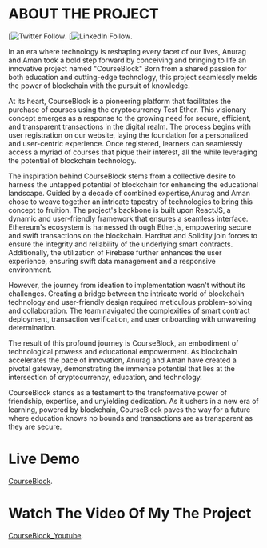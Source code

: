 # ABOUT THE PROJECT

[![Twitter Follow](https://twitter.com/ReyedgeM).
[![LinkedIn Follow](https://www.linkedin.com/in/anurag-nishad-7980a725b/).

In an era where technology is reshaping every facet of our lives, Anurag and Aman took a bold step forward by conceiving and bringing to life an innovative project named "CourseBlock" Born from a shared passion for both education and cutting-edge technology, this project seamlessly melds the power of blockchain with the pursuit of knowledge.

At its heart, CourseBlock is a pioneering platform that facilitates the purchase of courses using the cryptocurrency Test Ether. This visionary concept emerges as a response to the growing need for secure, efficient, and transparent transactions in the digital realm. The process begins with user registration on our website, laying the foundation for a personalized and user-centric experience. Once registered, learners can seamlessly access a myriad of courses that pique their interest, all the while leveraging the potential of blockchain technology.

The inspiration behind CourseBlock stems from a collective desire to harness the untapped potential of blockchain for enhancing the educational landscape. Guided by a decade of combined expertise,Anurag and Aman chose to weave together an intricate tapestry of technologies to bring this concept to fruition. The project's backbone is built upon ReactJS, a dynamic and user-friendly framework that ensures a seamless interface. Ethereum's ecosystem is harnessed through Ether.js, empowering secure and swift transactions on the blockchain. Hardhat and Solidity join forces to ensure the integrity and reliability of the underlying smart contracts. Additionally, the utilization of Firebase further enhances the user experience, ensuring swift data management and a responsive environment.

However, the journey from ideation to implementation wasn't without its challenges. Creating a bridge between the intricate world of blockchain technology and user-friendly design required meticulous problem-solving and collaboration. The team navigated the complexities of smart contract deployment, transaction verification, and user onboarding with unwavering determination.

The result of this profound journey is CourseBlock, an embodiment of technological prowess and educational empowerment. As blockchain accelerates the pace of innovation, Anurag and Aman have created a pivotal gateway, demonstrating the immense potential that lies at the intersection of cryptocurrency, education, and technology.

CourseBlock stands as a testament to the transformative power of friendship, expertise, and unyielding dedication. As it ushers in a new era of learning, powered by blockchain, CourseBlock paves the way for a future where education knows no bounds and transactions are as transparent as they are secure.

# Live Demo
 [CourseBlock](https://650bf395735a512c635ac10b--capable-raindrop-1b2f48.netlify.app).

# Watch The Video Of My The Project 
 [CourseBlock_Youtube](https://youtu.be/8X_k--4iZjk).


 

